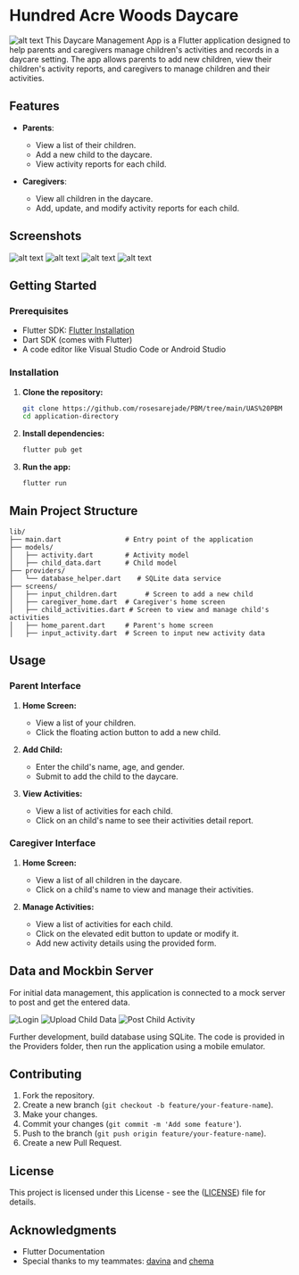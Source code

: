 # Hundred Acre Woods Daycare

![alt text](image-3.png)
This Daycare Management App is a Flutter application designed to help parents and caregivers manage children's activities and records in a daycare setting. The app allows parents to add new children, view their children's activity reports, and caregivers to manage children and their activities.

## Features

- **Parents**:
  - View a list of their children.
  - Add a new child to the daycare.
  - View activity reports for each child.

- **Caregivers**:
  - View all children in the daycare.
  - Add, update, and modify activity reports for each child.

## Screenshots

![alt text](image-4.png)
![alt text](image-5.png)
![alt text](image-6.png)
![alt text](image-7.png)

## Getting Started

### Prerequisites

- Flutter SDK: [Flutter Installation](https://flutter.dev/docs/get-started/install)
- Dart SDK (comes with Flutter)
- A code editor like Visual Studio Code or Android Studio

### Installation

1. **Clone the repository:**
   ```sh
   git clone https://github.com/rosesarejade/PBM/tree/main/UAS%20PBM
   cd application-directory
   ```

2. **Install dependencies:**
   ```sh
   flutter pub get
   ```

3. **Run the app:**
   ```sh
   flutter run
   ```
   
## Main Project Structure

```
lib/
├── main.dart                # Entry point of the application
├── models/
│   ├── activity.dart        # Activity model
│   ├── child_data.dart      # Child model
├── providers/
│   └── database_helper.dart    # SQLite data service
├── screens/
│   ├── input_children.dart       # Screen to add a new child
│   ├── caregiver_home.dart  # Caregiver's home screen
│   ├── child_activities.dart # Screen to view and manage child's activities
│   ├── home_parent.dart     # Parent's home screen
│   ├── input_activity.dart  # Screen to input new activity data
```

## Usage

### Parent Interface

1. **Home Screen:**
   - View a list of your children.
   - Click the floating action button to add a new child.

2. **Add Child:**
   - Enter the child's name, age, and gender.
   - Submit to add the child to the daycare.

3. **View Activities:**
   - View a list of activities for each child.
   - Click on an child's name to see their activities detail report.

### Caregiver Interface

1. **Home Screen:**
   - View a list of all children in the daycare.
   - Click on a child's name to view and manage their activities.

2. **Manage Activities:**
   - View a list of activities for each child.
   - Click on the elevated edit button to update or modify it.
   - Add new activity details using the provided form.

## Data and Mockbin Server
For initial data management, this application is connected to a mock server to post and get the entered data.

![Login](image-2.png)
![Upload Child Data](image.png)
![Post Child Activity](image-1.png)

Further development, build database using SQLite. The code is provided in the Providers folder, then run the application using a mobile emulator.

## Contributing

1. Fork the repository.
2. Create a new branch (`git checkout -b feature/your-feature-name`).
3. Make your changes.
4. Commit your changes (`git commit -m 'Add some feature'`).
5. Push to the branch (`git push origin feature/your-feature-name`).
6. Create a new Pull Request.

## License

This project is licensed under this License - see the ([LICENSE](https://github.com/rosesarejade/PBM?tab=GPL-3.0-1-ov-file#)) file for details.

## Acknowledgments
- Flutter Documentation
- Special thanks to my teammates: [davina](https://github.com/devvinry) and [chema](https://github.com/chemafau)
